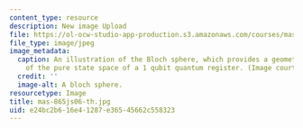```yaml
---
content_type: resource
description: New image Upload
file: https://ol-ocw-studio-app-production.s3.amazonaws.com/courses/mas-865j-quantum-information-science-spring-2006/e24bc2b616e41287e36545662c558323_mas-865js06-th.jpg
file_type: image/jpeg
image_metadata:
  caption: An illustration of the Bloch sphere, which provides a geometrical representation
    of the pure state space of a 1 qubit quantum register. (Image courtesy of [Wikipedia](http://en.wikipedia.org/wiki/Main_Page).)
  credit: ''
  image-alt: A bloch sphere.
resourcetype: Image
title: mas-865js06-th.jpg
uid: e24bc2b6-16e4-1287-e365-45662c558323
---
```

